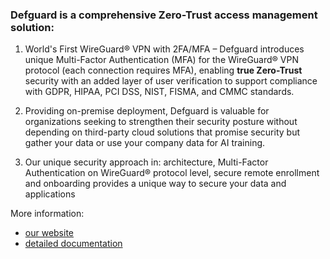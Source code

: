 ### Defguard is a comprehensive Zero-Trust access management solution:

1. World's First WireGuard® VPN with 2FA/MFA – Defguard introduces unique Multi-Factor Authentication (MFA) for the WireGuard® VPN protocol (each connection requires MFA), enabling **true Zero-Trust** security with an added layer of user verification to support compliance with GDPR, HIPAA, PCI DSS, NIST, FISMA, and CMMC standards.

2. Providing on-premise deployment, Defguard is valuable for organizations seeking to strengthen their security posture without depending on third-party cloud solutions that promise security but gather your data or use your company data for AI training.

3. Our unique security approach in: architecture, Multi-Factor Authentication on WireGuard® protocol level, secure remote enrollment and onboarding provides a unique way to secure your data and applications
   
More information:
- [our website](https://defguard.net)
- [detailed documentation](https://docs.defguard.net)
